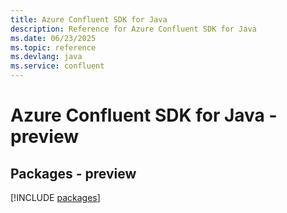 ```yaml
---
title: Azure Confluent SDK for Java
description: Reference for Azure Confluent SDK for Java
ms.date: 06/23/2025
ms.topic: reference
ms.devlang: java
ms.service: confluent
---
```

# Azure Confluent SDK for Java - preview
## Packages - preview
[!INCLUDE [packages](confluent-index.md)]